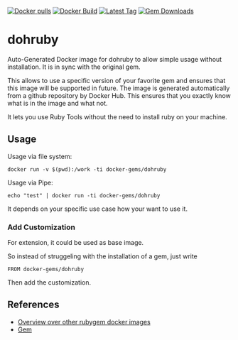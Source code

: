 [![Docker pulls](https://img.shields.io/docker/pulls/rubygem/dohruby.svg)](https://hub.docker.com/r/rubygem/dohruby/)
[![Docker Build](https://img.shields.io/docker/automated/rubygem/dohruby.svg)](https://hub.docker.com/r/rubygem/dohruby/)
[![Latest Tag](https://img.shields.io/github/tag/docker-rubygem/dohruby.svg)](https://hub.docker.com/r/rubygem/dohruby/)
[![Gem Downloads](https://img.shields.io/gem/dt/dohruby.svg)](https://rubygems.org/gems/dohruby/)
# dohruby

Auto-Generated Docker image for dohruby to allow simple usage without installation.
It is in sync with the original gem.

This allows to use a specific version of your favorite gem and ensures that this image will be supported in future.
The image is generated automatically from a github repository by Docker Hub.
This ensures that you exactly know what is in the image and what not.

It lets you use Ruby Tools without the need to install ruby on your machine.

## Usage

Usage via file system:

`docker run -v $(pwd):/work -ti docker-gems/dohruby`

Usage via Pipe:

`echo "test" | docker run -ti docker-gems/dohruby`

It depends on your specific use case how your want to use it.

### Add Customization

For extension, it could be used as base image.

So instead of struggeling with the installation of a gem, just write

`FROM docker-gems/dohruby`

Then add the customization.

## References

 - [Overview over other rubygem docker images](https://github.com/thinkbot/docker-rubygem)
 - [Gem](https://rubygems.org/gems/dohruby/)
